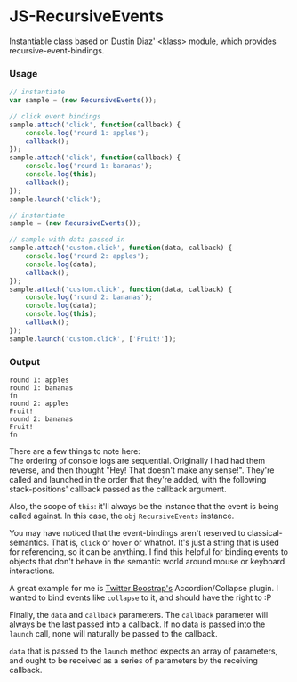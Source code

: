 JS-RecursiveEvents
==================

Instantiable class based on Dustin Diaz' &lt;klass&gt; module, which provides
recursive-event-bindings.

### Usage

``` javascript
// instantiate
var sample = (new RecursiveEvents());

// click event bindings
sample.attach('click', function(callback) {
    console.log('round 1: apples');
    callback();
});
sample.attach('click', function(callback) {
    console.log('round 1: bananas');
    console.log(this);
    callback();
});
sample.launch('click');

// instantiate
sample = (new RecursiveEvents());

// sample with data passed in
sample.attach('custom.click', function(data, callback) {
    console.log('round 2: apples');
    console.log(data);
    callback();
});
sample.attach('custom.click', function(data, callback) {
    console.log('round 2: bananas');
    console.log(data);
    console.log(this);
    callback();
});
sample.launch('custom.click', ['Fruit!']);
```

### Output

    round 1: apples
    round 1: bananas
    fn
    round 2: apples
    Fruit!
    round 2: bananas
    Fruit!
    fn

There are a few things to note here:  
The ordering of console logs are sequential. Originally I had had them reverse,
and then thought "Hey! That doesn't make any sense!". They're called and
launched in the order that they're added, with the following stack-positions'
callback passed as the callback argument.

Also, the scope of `this`: it'll always be the instance that the event is being
called against. In this case, the `obj` `RecursiveEvents` instance.

You may have noticed that the event-bindings aren't reserved to
classical-semantics. That is, `click` or `hover` or whatnot. It's just a string
that is used for referencing, so it can be anything. I find this helpful for
binding events to objects that don't behave in the semantic world around mouse
or keyboard interactions.

A great example for me is
[Twitter Boostrap's](http://twitter.github.com/bootstrap/) Accordion/Collapse
plugin. I wanted to bind events like `collapse` to it, and should have the right
to :P

Finally, the `data` and `callback` parameters. The `callback` parameter will
always be the last passed into a callback. If no data is passed into the
`launch` call, none will naturally be passed to the callback.

`data` that is passed to the `launch` method expects an array of parameters, and
ought to be received as a series of parameters by the receiving callback.
